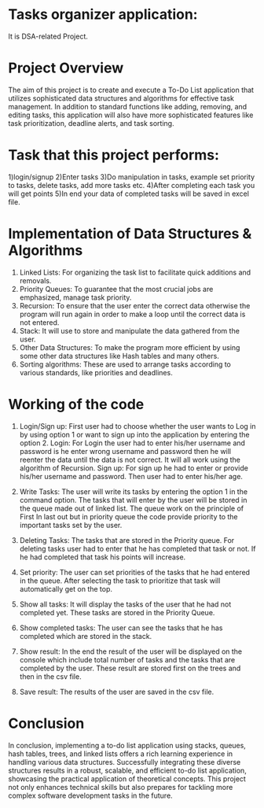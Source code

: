 # Tasks organizer application: 
It is DSA-related Project. 

# Project Overview
The aim of this project is to create and execute a To-Do List application that utilizes sophisticated data structures and algorithms for effective task management. In addition to standard functions like adding, removing, and editing tasks, this application will also have more sophisticated features like task prioritization, deadline alerts, and task sorting.

# Task that this project performs:
1)login/signup
2)Enter tasks
3)Do manipulation in tasks, example set priority to tasks, delete tasks, add more tasks etc.
4)After completing each task you will get points
5)In end your data of completed tasks will be saved in excel file.

# Implementation of Data Structures & Algorithms 
1)	Linked Lists: For organizing the task list to facilitate quick additions and removals.
2)	Priority Queues: To guarantee that the most crucial jobs are emphasized, manage task priority.
3)	Recursion: To ensure that the user enter the correct data otherwise the program will run again in order to make a loop until the correct data is not entered. 
4)	Stack: It will use to store and manipulate the data gathered from the user.
5)	Other Data Structures: To make the program more efficient by using some other data structures like Hash tables and many others.
6)	Sorting algorithms: These are used to arrange tasks according to various standards, like priorities and deadlines.

# Working of the code
1) Login/Sign up:
First user had to choose whether the user wants to Log in by using option 1 or want to sign up into the application by entering the option 2.
Login:
For Login the user had to enter his/her username and password is he enter wrong username and password then he will reenter the data until the data is not correct. It will all work using the algorithm of Recursion.
Sign up:
For sign up he had to enter or provide his/her username and password. Then user had to enter his/her age.

2) Write Tasks:
The user will write its tasks by entering the option 1 in the command option. The tasks that will enter by the user will be stored in the queue made out of linked list. The queue work on the principle of First In last out but in priority queue the code provide priority to the important tasks set by the user.

3) Deleting Tasks:
The tasks that are stored in the Priority queue. For deleting tasks user had to enter that he has completed that task or not. If he had completed that task his points will increase.

4) Set priority:
The user can set priorities of the tasks that he had entered in the queue. After selecting the task to prioritize that task will automatically get on the top.

5) Show all tasks:
It will display the tasks of the user that he had not completed yet. These tasks are stored in the Priority Queue. 

6) Show completed tasks:
The user can see the tasks that he has completed which are stored in the stack.

7) Show result:
In the end the result of the user will be displayed on the console which include total number of tasks and the tasks that are completed by the user. These result are stored first on the trees and then in the csv file.

8) Save result:
The results of the user are saved in the csv file.

# Conclusion
In conclusion, implementing a to-do list application using stacks, queues, hash tables, trees, and linked lists offers a rich learning experience in handling various data structures. Successfully integrating these diverse structures results in a robust, scalable, and efficient to-do list application, showcasing the practical application of theoretical concepts. This project not only enhances technical skills but also prepares for tackling more complex software development tasks in the future.


